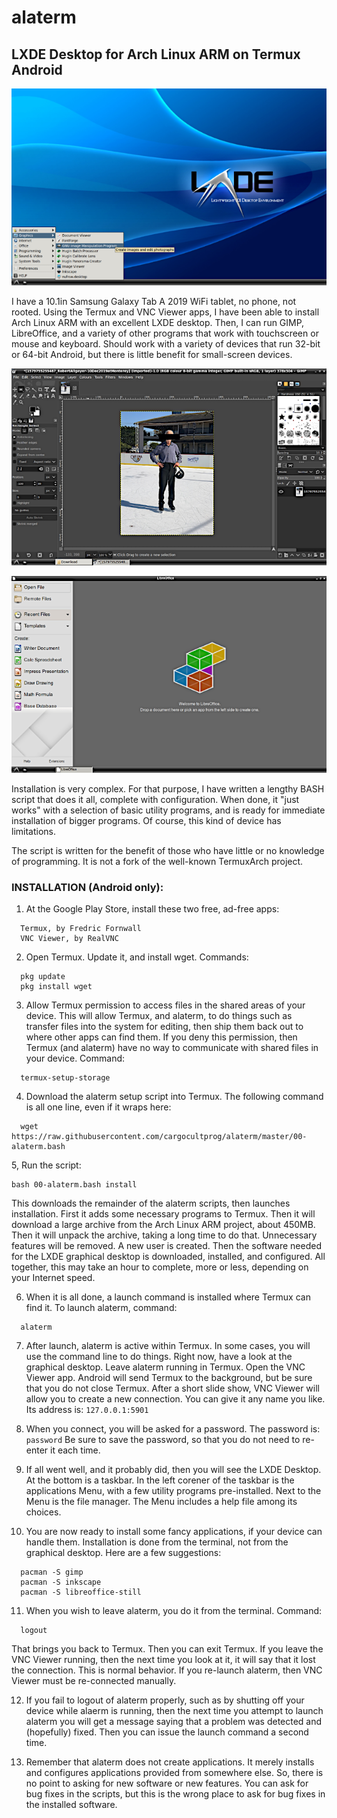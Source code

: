 # alaterm
## LXDE Desktop for Arch Linux ARM on Termux Android

![screenshot of LXDE desktop with expanded menu](alaterm-lxde.png)

I have a 10.1in Samsung Galaxy Tab A 2019 WiFi tablet, no phone, not rooted. Using the Termux and VNC Viewer apps, I have been able to install Arch Linux ARM with an excellent LXDE desktop. Then, I can run GIMP, LibreOffice, and a variety of other programs that work with touchscreen or mouse and keyboard. Should work with a variety of devices that run 32-bit or 64-bit Android, but there is little benefit for small-screen devices.

![screenshot of GIMP](alaterm-gimp.png)

![screenshot of LIbreOffice](libreoffice.png)

Installation is very complex. For that purpose, I have written a lengthy BASH script that does it all, complete with configuration. When done, it "just works" with a selection of basic utility programs, and is ready for immediate installation of bigger programs. Of course, this kind of device has limitations.

The script is written for the benefit of those who have little or no knowledge of programming. It is not a fork of the well-known TermuxArch project.

### INSTALLATION (Android only):

1. At the Google Play Store, install these two free, ad-free apps:
```
  Termux, by Fredric Fornwall
  VNC Viewer, by RealVNC
```
2. Open Termux. Update it, and install wget. Commands:
```
  pkg update
  pkg install wget
```
3. Allow Termux permission to access files in the shared areas of your device. This will allow Termux, and alaterm, to do things such as transfer files into the system for editing, then ship them back out to where other apps can find them. If you deny this permission, then Termux (and alaterm) have no way to communicate with shared files in your device. Command:
```
  termux-setup-storage
```

4. Download the alaterm setup script into Termux. The following command is all one line, even if it wraps here:
```
  wget https://raw.githubusercontent.com/cargocultprog/alaterm/master/00-alaterm.bash
```
5, Run the script:
```
bash 00-alaterm.bash install
```
This downloads the remainder of the alaterm scripts, then launches installation. First it adds some necessary programs to Termux. Then it will download a large archive from the Arch Linux ARM project, about 450MB. Then it will unpack the archive, taking a long time to do that. Unnecessary features will be removed. A new user is created. Then the software needed for the LXDE graphical desktop is downloaded, installed, and configured. All together, this may take an hour to complete, more or less, depending on your Internet speed.

6. When it is all done, a launch command is installed where Termux can find it. To launch alaterm, command:
```
  alaterm
```
7. After launch, alaterm is active within Termux. In some cases, you will use the command line to do things. Right now, have a look at the graphical desktop. Leave alaterm running in Termux. Open the VNC Viewer app. Android will send Termux to the background, but be sure that you do not close Termux. After a short slide show, VNC Viewer will allow you to create a new connection. You can give it any name you like. Its address is: `127.0.0.1:5901`

8. When you connect, you will be asked for a password. The password is: `password`
Be sure to save the password, so that you do not need to re-enter it each time.

9. If all went well, and it probably did, then you will see the LXDE Desktop. At the bottom is a taskbar. In the left corener of the taskbar is the applications Menu, with a few utility programs pre-installed. Next to the Menu is the file manager. The Menu includes a help file among its choices.

10. You are now ready to install some fancy applications, if your device can handle them. Installation is done from the terminal, not from the graphical desktop. Here are a few suggestions:
```
  pacman -S gimp
  pacman -S inkscape
  pacman -S libreoffice-still
```
11. When you wish to leave alaterm, you do it from the terminal. Command:
```
  logout
```
That brings you back to Termux. Then you can exit Termux. If you leave the VNC Viewer running, then the next time you look at it, it will say that it lost the connection. This is normal behavior. If you re-launch alaterm, then VNC Viewer must be re-connected manually.

12. If you fail to logout of alaterm properly, such as by shutting off your device while alaerm is running, then the next time you attempt to launch alaterm you will get a message saying that a problem was detected and (hopefully) fixed. Then you can issue the launch command a second time.

13. Remember that alaterm does not create applications. It merely installs and configures applications provided from somewhere else. So, there is no point to asking for new software or new features. You can ask for bug fixes in the scripts, but this is the wrong place to ask for bug fixes in the installed software.


